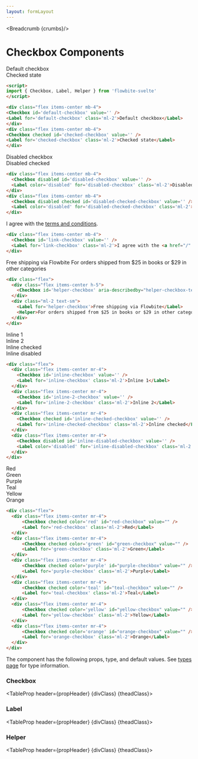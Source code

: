 ```yaml
---
layout: formLayout
---
```


<script>
  import Htwo from '../utils/Htwo.svelte'
  import ExampleDiv from '../utils/ExampleDiv.svelte'
  import TableProp from '../utils/TableProp.svelte'
  import TableDefaultRow from '../utils/TableDefaultRow.svelte'
  import { Checkbox, Label, Helper ,Breadcrumb } from "$lib/index"
  import componentProps from '../props/Checkbox.json'
  import componentProps2 from '../props/Label.json'
  import componentProps3 from '../props/Helper.json'
  let items = componentProps.props
  let items2 = componentProps2.props
  let items3 = componentProps3.props

let propHeader = ['Name', 'Type', 'Default']
let divClass='w-full relative overflow-x-auto shadow-md sm:rounded-lg py-4'
let theadClass ='text-xs text-gray-700 uppercase bg-gray-50 dark:bg-gray-700 dark:text-white'

  let crumbs = [
    {
      label:'Home',
      href:'/'
    },
    {
      label:'Forms',
      href:'/forms/'
    },
    {
      label:'Checkbox',
      href:'/forms/checkbox'
    }
  ]
</script>

<Breadcrumb {crumbs}/>

<h1 class="text-3xl w-full dark:text-white py-8">Checkbox Components</h1>

<Htwo label="Examples" />

<ExampleDiv>
<div class="flex items-center mb-4">
<Checkbox id='default-checkbox' value='' />
<Label for='default-checkbox' class='ml-2'>Default checkbox</Label>
</div>
<div class="flex items-center mb-4">
<Checkbox checked id='checked-checkbox' value='' />
<Label for='checked-checkbox' class='ml-2'>Checked state</Label>
</div>
</ExampleDiv>

```html
<script>
import { Checkbox, Label, Helper } from 'flowbite-svelte'
</script>

<div class="flex items-center mb-4">
<Checkbox id='default-checkbox' value='' />
<Label for='default-checkbox' class='ml-2'>Default checkbox</Label>
</div>
<div class="flex items-center mb-4">
<Checkbox checked id='checked-checkbox' value='' />
<Label for='checked-checkbox' class='ml-2'>Checked state</Label>
</div>
```

<Htwo label="Disabled state" />

<ExampleDiv>
<div class="flex items-center mb-4">
<Checkbox disabled id='disabled-checkbox' value='' />
<Label color='disabled' for='disabled-checkbox' class='ml-2'>Disabled checkbox</Label>
</div>
<div class="flex items-center mb-4">
<Checkbox disabled checked id='disabled-checked-checkbox' value='' />
<Label color='disabled' for='disabled-checked-checkbox' class='ml-2'>Disabled checked</Label>
</div>
</ExampleDiv>

```html
<div class="flex items-center mb-4">
  <Checkbox disabled id='disabled-checkbox' value='' />
  <Label color='disabled' for='disabled-checkbox' class='ml-2'>Disabled checkbox</Label>
</div>
<div class="flex items-center mb-4">
  <Checkbox disabled checked id='disabled-checked-checkbox' value='' />
  <Label color='disabled' for='disabled-checked-checkbox' class='ml-2'>Disabled checked</Label>
</div>
```

<Htwo label="Checkbox with a link" />

<ExampleDiv>
<div class="flex items-center mb-4">
<Checkbox id='link-checkbox' value='' />
<Label for='link-checkbox' class='ml-2'>I agree with the <a href="/" class="text-blue-600 dark:text-blue-500 hover:underline">terms and conditions</a>.</Label>
</div>
</ExampleDiv>

```html
<div class="flex items-center mb-4">
  <Checkbox id='link-checkbox' value='' />
  <Label for='link-checkbox' class='ml-2'>I agree with the <a href="/" class="text-blue-600 dark:text-blue-500 hover:underline">terms and conditions</a>.</Label>
</div>
```

<Htwo label="Helper text" />

<ExampleDiv>
<div class="flex">
  <div class="flex items-center h-5">
    <Checkbox id='helper-checkbox' aria-describedby="helper-checkbox-text" value='' />
  </div>
  <div class="ml-2 text-sm">
    <Label for='helper-checkbox'>Free shipping via Flowbite</Label>
    <Helper>For orders shipped from $25 in books or $29 in other categories</Helper>
  </div>
</div>
</ExampleDiv>

```html
<div class="flex">
  <div class="flex items-center h-5">
    <Checkbox id='helper-checkbox' aria-describedby="helper-checkbox-text" value='' />
  </div>
  <div class="ml-2 text-sm">
    <Label for='helper-checkbox'>Free shipping via Flowbite</Label>
    <Helper>For orders shipped from $25 in books or $29 in other categories</Helper>
  </div>
</div>
```

<Htwo label="Inline" />

<ExampleDiv>
<div class="flex">
  <div class="flex items-center mr-4">
    <Checkbox id='inline-checkbox' value='' />
    <Label for='inline-checkbox' class='ml-2'>Inline 1</Label>
  </div>
  <div class="flex items-center mr-4">
    <Checkbox id='inline-2-checkbox' value='' />
    <Label for='inline-2-checkbox' class='ml-2'>Inline 2</Label>
  </div>
  <div class="flex items-center mr-4">
    <Checkbox checked id='inline-checked-checkbox' value='' />
    <Label for='inline-checked-checkbox' class='ml-2'>Inline checked</Label>
  </div>
  <div class="flex items-center mr-4">
    <Checkbox disabled id='inline-disabled-checkbox' value='' />
    <Label color='disabled' for='inline-disabled-checkbox' class='ml-2'>Inline disabled</Label>
  </div>
</div>
</ExampleDiv>

```html
<div class="flex">
  <div class="flex items-center mr-4">
    <Checkbox id='inline-checkbox' value='' />
    <Label for='inline-checkbox' class='ml-2'>Inline 1</Label>
  </div>
  <div class="flex items-center mr-4">
    <Checkbox id='inline-2-checkbox' value='' />
    <Label for='inline-2-checkbox' class='ml-2'>Inline 2</Label>
  </div>
  <div class="flex items-center mr-4">
    <Checkbox checked id='inline-checked-checkbox' value='' />
    <Label for='inline-checked-checkbox' class='ml-2'>Inline checked</Label>
  </div>
  <div class="flex items-center mr-4">
    <Checkbox disabled id='inline-disabled-checkbox' value='' />
    <Label color='disabled' for='inline-disabled-checkbox' class='ml-2'>Inline disabled</Label>
  </div>
</div>
```

<Htwo label="Colors" />

<ExampleDiv>
<div class="flex">
  <div class="flex items-center mr-4">
      <Checkbox checked color='red' id="red-checkbox" value="" />
      <Label for='red-checkbox' class='ml-2'>Red</Label>
  </div>
  <div class="flex items-center mr-4">
      <Checkbox checked color='green' id="green-checkbox" value="" />
      <Label for='green-checkbox' class='ml-2'>Green</Label>
  </div>
  <div class="flex items-center mr-4">
      <Checkbox checked color='purple' id="purple-checkbox" value="" />
      <Label for='purple-checkbox' class='ml-2'>Purple</Label>
  </div>
  <div class="flex items-center mr-4">
      <Checkbox checked color='teal' id="teal-checkbox" value="" />
      <Label for='teal-checkbox' class='ml-2'>Teal</Label>
  </div>
  <div class="flex items-center mr-4">
      <Checkbox checked color='yellow' id="yellow-checkbox" value="" />
      <Label for='yellow-checkbox' class='ml-2'>Yellow</Label>
  </div>
  <div class="flex items-center mr-4">
      <Checkbox checked color='orange' id="orange-checkbox" value="" />
      <Label for='orange-checkbox' class='ml-2'>Orange</Label>
  </div>
</div>
</ExampleDiv>

```html
<div class="flex">
  <div class="flex items-center mr-4">
      <Checkbox checked color='red' id="red-checkbox" value="" />
      <Label for='red-checkbox' class='ml-2'>Red</Label>
  </div>
  <div class="flex items-center mr-4">
      <Checkbox checked color='green' id="green-checkbox" value="" />
      <Label for='green-checkbox' class='ml-2'>Green</Label>
  </div>
  <div class="flex items-center mr-4">
      <Checkbox checked color='purple' id="purple-checkbox" value="" />
      <Label for='purple-checkbox' class='ml-2'>Purple</Label>
  </div>
  <div class="flex items-center mr-4">
      <Checkbox checked color='teal' id="teal-checkbox" value="" />
      <Label for='teal-checkbox' class='ml-2'>Teal</Label>
  </div>
  <div class="flex items-center mr-4">
      <Checkbox checked color='yellow' id="yellow-checkbox" value="" />
      <Label for='yellow-checkbox' class='ml-2'>Yellow</Label>
  </div>
  <div class="flex items-center mr-4">
      <Checkbox checked color='orange' id="orange-checkbox" value="" />
      <Label for='orange-checkbox' class='ml-2'>Orange</Label>
  </div>
</div>
```

<Htwo label="Props" />

<p>The component has the following props, type, and default values. See <a href="/pages/types">types 
 page</a> for type information.</p>

<h3>Checkbox</h3>

<TableProp header={propHeader} {divClass} {theadClass}>
  <TableDefaultRow items={items} rowState='hover' />
</TableProp>

<h3>Label</h3>

<TableProp header={propHeader} {divClass} {theadClass}>
  <TableDefaultRow items={items2} rowState='hover' />
</TableProp>

<h3>Helper</h3>

<TableProp header={propHeader} {divClass} {theadClass}>
  <TableDefaultRow items={items3} rowState='hover' />
</TableProp>
